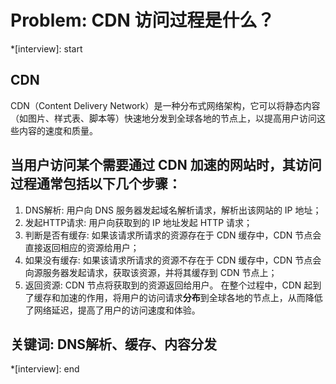 # Problem: CDN 访问过程是什么？

*[interview]: start
## CDN
CDN（Content Delivery Network）是一种分布式网络架构，它可以将静态内容（如图片、样式表、脚本等）快速地分发到全球各地的节点上，以提高用户访问这些内容的速度和质量。

## 当用户访问某个需要通过 CDN 加速的网站时，其访问过程通常包括以下几个步骤：
1. DNS解析: 用户向 DNS 服务器发起域名解析请求，解析出该网站的 IP 地址；
2. 发起HTTP请求: 用户向获取到的 IP 地址发起 HTTP 请求；
3. 判断是否有缓存: 如果该请求所请求的资源存在于 CDN 缓存中，CDN 节点会直接返回相应的资源给用户；
4. 如果没有缓存: 如果该请求所请求的资源不存在于 CDN 缓存中，CDN 节点会向源服务器发起请求，获取该资源，并将其缓存到 CDN 节点上；
5. 返回资源: CDN 节点将获取到的资源返回给用户。
在整个过程中，CDN 起到了缓存和加速的作用，将用户的访问请求**分布**到全球各地的节点上，从而降低了网络延迟，提高了用户的访问速度和体验。

## 关键词: DNS解析、缓存、内容分发
*[interview]: end

